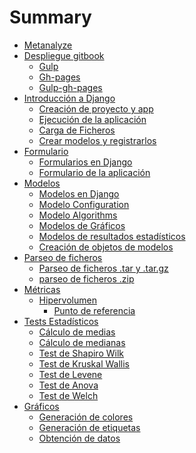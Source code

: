 # Summary
* [Metanalyze](./README.md)
* [Despliegue gitbook]()
	* [Gulp]()
	* [Gh-pages]()
	* [Gulp-gh-pages]()
* [Introducción a Django]()
	* [Creación de proyecto y app ](./introduccion.md)
	* [Ejecución de la aplicación](./ejecucion.md)
	* [Carga de Ficheros](./cargaFicheros.md)
	* [Crear modelos y registrarlos](./modelos.md)
* [Formulario]()
	* [Formularios en Django](./djangoForm.md)
	* [Formulario de la aplicación](./formulario.md)
* [Modelos]()
	* [Modelos en Django](./djangoModel.md)
	* [Modelo Configuration](./configurationModel.md)
	* [Modelo Algorithms](./algorithmsModel.md)
	* [Modelos de Gráficos](./chartModel.md)
	* [Modelos de resultados estadísticos](./statisticModel.md)
	* [Creación de objetos de modelos](instanceModel.md)
* [Parseo de ficheros](./parseo.md)
	* [Parseo de ficheros .tar y .tar.gz](./parseoTar.md)
	* [parseo de ficheros .zip](./parseoZip.md)
* [Métricas]()
	* [Hipervolumen](./hipervolumen.md)
		* [Punto de referencia](./puntoreferencia.md)
* [Tests Estadísticos]()
	* [Cálculo de medias]()
	* [Cálculo de medianas]()
	* [Test de Shapiro Wilk]()
	* [Test de Kruskal Wallis]()
	* [Test de Levene]()
	* [Test de Anova]()
	* [Test de Welch]()
* [Gráficos]()
	* [Generación de colores]()
	* [Generación de etiquetas]()
	* [Obtención de datos]()
